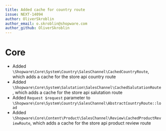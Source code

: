 ```yaml
---
title: Added cache for country route
issue: NEXT-14094
author: OliverSkroblin
author_email: o.skroblin@shopware.com 
author_github: OliverSkroblin
---
```

# Core
* Added `\Shopware\Core\System\Country\SalesChannel\CachedCountryRoute`, which adds a cache for the store api country route
* Added `\Shopware\Core\System\Salutation\SalesChannel\CachedSalutationRoute`, which adds a cache for the store api salutation route
* Added `Request $request` parameter to `\Shopware\Core\System\Country\SalesChannel\AbstractCountryRoute::load`
* Added `\Shopware\Core\Content\Product\SalesChannel\Review\CachedProductReviewRoute`, which adds a cache for the store api product review route
